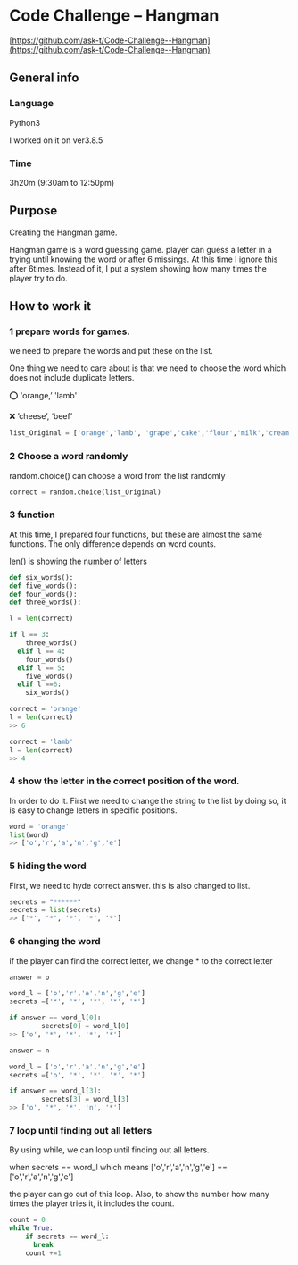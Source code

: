 # Code Challenge – Hangman

[https://github.com/ask-t/Code-Challenge--Hangman](https://github.com/ask-t/Code-Challenge--Hangman)

## General info

### Language

Python3

I worked on it on ver3.8.5

### Time

3h20m (9:30am to 12:50pm)

## Purpose

Creating the Hangman game.

Hangman game is a word guessing game. player can guess a letter in a trying until knowing the word or after 6 missings. At this time I ignore this after 6times. Instead of it,  I put a system showing how many times the player try to do.

## How to work it

### 1 prepare words for games.

we need to prepare the words and put these on the list.

One thing we need to care about is that we need to choose the word which does not include duplicate letters. 

⭕️ 'orange,’ 'lamb'

❌ ’cheese’, ‘beef’

```python
list_Original = ['orange','lamb', 'grape','cake','flour','milk','cream','bread','pork','pie']
```

### 2 Choose a word randomly

random.choice() can choose a word from the list randomly

```python
correct = random.choice(list_Original)
```

### 3 function

At this time, I prepared four functions, but these are almost the same functions. The only difference depends on word counts.

len() is showing the number of letters 

```python
def six_words():
def five_words():
def four_words():
def three_words():

l = len(correct)

if l == 3:
    three_words()
  elif l == 4:
    four_words()
  elif l == 5:
    five_words()
  elif l ==6:
    six_words()
```

```python
correct = 'orange'
l = len(correct)
>> 6

correct = 'lamb'
l = len(correct)
>> 4
```

### 4 show the letter in the correct position of the word.

In order to do it. First we need to change the string to the list by doing so, it is easy to change letters in specific positions.

```python
word = 'orange'
list(word)
>> ['o','r','a','n','g','e']
```

### 5 hiding the word

First, we need to hyde correct answer. this is also changed to list.

```python
secrets = "******"
secrets = list(secrets)
>> ['*', '*', '*', '*', '*']
```

### 6 changing the word

if the player can find the correct letter, we change * to the correct letter

```python
answer = o

word_l = ['o','r','a','n','g','e']
secrets =['*', '*', '*', '*', '*']

if answer == word_l[0]:
        secrets[0] = word_l[0]
>> ['o', '*', '*', '*', '*']
```

```python
answer = n

word_l = ['o','r','a','n','g','e']
secrets =['o', '*', '*', '*', '*']

if answer == word_l[3]:
        secrets[3] = word_l[3]
>> ['o', '*', '*', 'n', '*']
```

### 7 loop until finding out all letters

By using while, we can loop until finding out all letters. 

when secrets == word_l which means ['o','r','a','n','g','e'] == ['o','r','a','n','g','e'] 

the player can go out of this loop. Also, to show the number how many times the player tries it, it includes the count.

```python
count = 0
while True:
    if secrets == word_l:
      break
    count +=1
```
